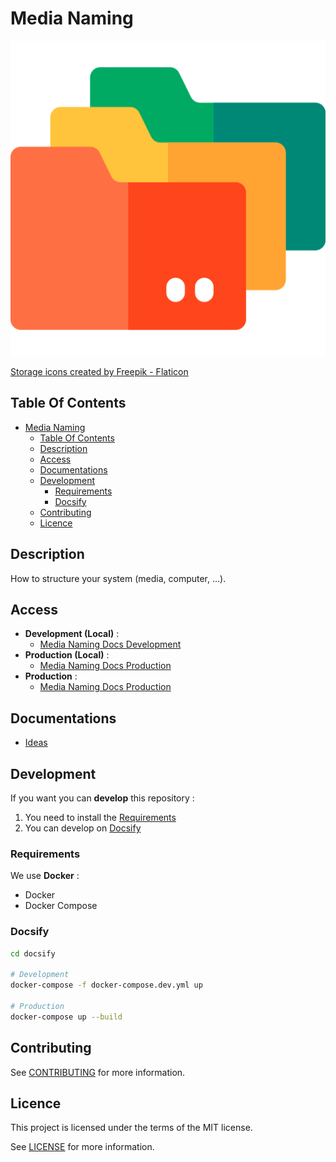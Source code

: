 # Media Naming

![Icon](./icon.png)

[Storage icons created by Freepik - Flaticon](https://www.flaticon.com/free-icons/storage)

## Table Of Contents

- [Media Naming](#media-naming)
  - [Table Of Contents](#table-of-contents)
  - [Description](#description)
  - [Access](#access)
  - [Documentations](#documentations)
  - [Development](#development)
    - [Requirements](#requirements)
    - [Docsify](#docsify)
  - [Contributing](#contributing)
  - [Licence](#licence)

## Description

How to structure your system (media, computer, ...).

## Access

- **Development (Local)** :
  - [Media Naming Docs Development](http://localhost:6007)
- **Production (Local)** :
  - [Media Naming Docs Production](http://localhost:6007)
- **Production** :
  - [Media Naming Docs Production](https://proginfra.gitlab.io/media_naming)

## Documentations

- [Ideas](./docs/ideas.md)

## Development

If you want you can **develop** this repository :

1) You need to install the [Requirements](#requirements)
2) You can develop on [Docsify](#docsify)

### Requirements

We use **Docker** :

- Docker
- Docker Compose

### Docsify

```bash
cd docsify

# Development
docker-compose -f docker-compose.dev.yml up

# Production
docker-compose up --build
```

## Contributing

See [CONTRIBUTING](./CONTRIBUTING.md) for more information.

## Licence

This project is licensed under the terms of the MIT license.

See [LICENSE](./LICENCE.md) for more information.
